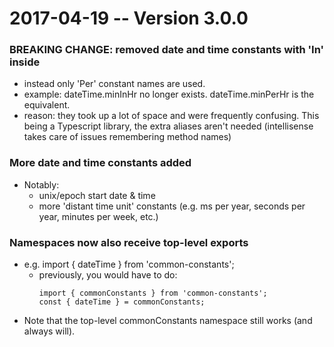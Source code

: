 # 2017-04-19 -- Version 3.0.0
### BREAKING CHANGE: removed date and time constants with 'In' inside
  *  instead only 'Per' constant names are used.
  *  example: dateTime.minInHr no longer exists. dateTime.minPerHr is the equivalent.
  *  reason: they took up a lot of space and were frequently confusing. This being a Typescript library, the extra aliases aren't needed (intellisense takes care of issues remembering method names) 

### More date and time constants added
* Notably:
  * unix/epoch start date & time
  * more 'distant time unit' constants (e.g. ms per year, seconds per year, minutes per week, etc.)

### Namespaces now also receive top-level exports
* e.g. import { dateTime } from 'common-constants';
  *  previously, you would have to do:
	 ```
	 import { commonConstants } from 'common-constants';
	 const { dateTime } = commonConstants;
	 ```
* Note that the top-level commonConstants namespace still works (and always will).

